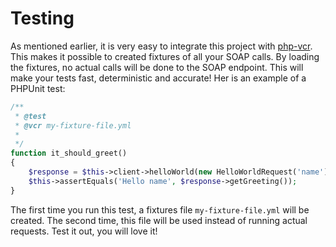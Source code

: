 # Testing

As mentioned earlier, it is very easy to integrate this project with [php-vcr](http://php-vcr.github.io/).
 This makes it possible to created fixtures of all your SOAP calls.
 By loading the fixtures, no actual calls will be done to the SOAP endpoint.
 This will make your tests fast, deterministic and accurate!
 Her is an example of a PHPUnit test:
 
```php
/**
 * @test
 * @vcr my-fixture-file.yml
 *
 */
function it_should_greet()
{
    $response = $this->client->helloWorld(new HelloWorldRequest('name'));
    $this->assertEquals('Hello name', $response->getGreeting());
}
```

The first time you run this test, a fixtures file `my-fixture-file.yml` will be created.
 The second time, this file will be used instead of running actual requests.
 Test it out, you will love it!
 
